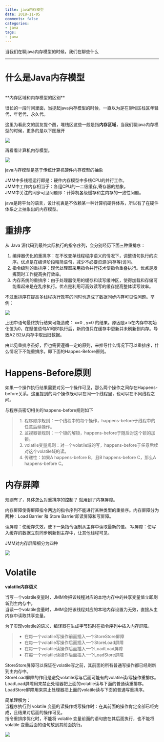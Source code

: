 ```yaml
---
title: java内存模型
date: 2018-11-05
comments: false
categories:
- java
tags:
- java
---
```


当我们在聊java内存模型的时候，我们在聊些什么

<!-- more -->
---
# 什么是Java内存模型 # 
<br/>
**内存区域和内存模型的区别**

很长的一段时间里面，当提起java内存模型的时候，一直以为是在聊堆区栈区年轻代，年老代，永久代。  
  
这里为看此文的朋友提个醒，堆栈区这些一般是指**内存区域**，当我们聊java内存模型的时候，更多的是以下图展开

![](https://oscimg.oschina.net/oscnet/bb8f7762731d88b12769676b187999651f6.jpg)

再看看计算机内存模型。

![](https://oscimg.oschina.net/oscnet/145e1513a20e0e6b452c739ff71326ab62f.jpg)

java内存模型是基于传统计算机硬件内存模型的抽象

JMM中多线程运行即是：硬件内存模型中多核CPU的并行工作。  
JMM中工作内存相当于：各组CPU的一二级缓存,寄存器的抽象。  
JMM中关注的同步可见问题即：计算机各级缓存和主内存的一致性问题。  

java是跨平台的语言，设计初衷是不依赖某一种计算机硬件体系，所以有了在硬件体系之上抽象出的内存模型。


# 重排序

从 Java 源代码到最终实际执行的指令序列，会分别经历下面三种重排序：


1. 编译器优化的重排序：在不改变单线程程序语义的情况下，调整语句执行的次序。优点是在编译阶段精简语句，减少不必要资源(内存等)访问。
2. 指令级别的重排序：现代处理器采用指令并行技术使指令重叠执行。优点是发挥同时工作提高执行效率。
3. 内存系统的重排序：由于处理器使用的缓存和读写缓冲区，使得加载和存储可能看起来是在乱序执行。优点是利用可高效读写的缓存提高整体读写效率。

不过重排序在提高多线程执行效率的同时也造成了数据同步内存可见性问题。举例：

![](https://oscimg.oschina.net/oscnet/a0d8cafee25d7a688ec33b7a922d03fe357.jpg)

上图中语句最终执行结果可能造成： x=0 , y=0 的结果。原因是a b在内存中初始化值为0，在赋值语句A1和B1执行后，新的值只在缓存中更新并未刷新到内存。导致A2 B2从内存中取出旧数据。

由此见重排序虽好，但也需要遵循一定的原则，来推导什么情况下可以重排序，什么情况下不能重排序。即下面的Happes-Before原则。

# Happens-Before原则

如果一个操作执行结果需要对另一个操作可见，那么两个操作之间存在Happens-before关系，这里提到的两个操作既可以在同一个线程里，也可以在不同线程之间。

与程序员密切相关的happens-before规则如下

>1. 程序顺序规则：一个线程中的每个操作，happens-before于线程中的任意后续操作。
>2. 监视器锁规则：一个锁的解锁，happens-before于随后对这个锁的加锁。
>3. volatile变量规则：对一个volatile域的写，happens-before于任意后续对这个volatile域的读。
>4. 传递性：如果A happens-before B，且B happens-before C，那么A happens-before C。

<!-- ## as-if-serial语义
不管怎么重排序（编译器优化或者处理器重排序），（单线程运行环境下）程序的执行结果不会改变 -->

# 内存屏障

规则有了，具体怎么对重排序的控制？ 就用到了内存屏障。

内存屏障使得屏障指令两边的指令序列不能进行某种类型的重排序。内存屏障分为两种：Load Barrier 和 Store Barrier即读屏障和写屏障。

读屏障：使缓存失效，使下一条指令强制从主存中读取最新的值。
写屏障：使写入缓存的数据立刻同步刷新到主存中，让其他线程可见。

JMM对内存屏障细分为四种

![](https://oscimg.oschina.net/oscnet/4aeb6353c106cf508e708b4833cc790254b.jpg)

# Volatile

**valatile内存语义**

当写一个volatile变量时，JMM会把该线程对应的本地内存中的共享变量值立即刷新到主内存中。  
当读一个volatile变量时，JMM会把该线程对应的本地内存设置为无效，直接从主内存中读取共享变量。

为了实现volatile的语义，编译器在生成字节码时在指令序列中插入内存屏障。

>* 在每一个volatile写操作前面插入一个StoreStore屏障
>* 在每一个volatile写操作后面插入一个StoreLoad屏障
>* 在每一个volatile读操作后面插入一个LoadLoad屏障
>* 在每一个volatile读操作后面插入一个LoadStore屏障

StoreStore屏障可以保证在volatile写之前，其前面的所有普通写操作都已经刷新到主内存中。  
StoreLoad屏障的作用是避免volatile写与后面可能有的volatile读/写操作重排序。  
LoadLoad屏障用来禁止处理器把上面的volatile读与下面的普通读重排序。  
LoadStore屏障用来禁止处理器把上面的volatile读与下面的普通写重排序。

简单理解为：  
当程序执行到 volatile 变量的读操作或写操作时：在其前面的操作肯定全部已经完成，且结果对后面的操作可见。  
指令重排序优化时，不能将 volatile 变量前面的语句放在其后面执行，也不能将 volatile 变量后面的语句放到其前面执行。

![](https://oscimg.oschina.net/oscnet/f9cbefdfe06bc0a093b5933f256f72a01f7.jpg)